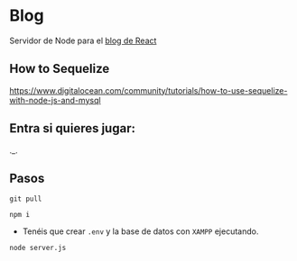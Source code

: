 # Blog

Servidor de Node para el [blog de React](https://github.com/cesarlpb/learn-react/tree/blog)

## How to Sequelize

https://www.digitalocean.com/community/tutorials/how-to-use-sequelize-with-node-js-and-mysql

## Entra si quieres jugar:
._.

## Pasos

```
git pull
```
```
npm i
```
- Tenéis que crear `.env` y la base de datos con `XAMPP` ejecutando.
```
node server.js
```